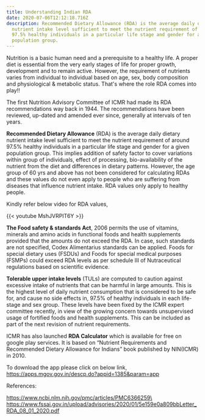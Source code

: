 ```yaml
---
title: Understanding Indian RDA
date: 2020-07-06T12:12:18.716Z
description: Recommended Dietary Allowance (RDA) is the average daily dietary
  nutrient intake level sufficient to meet the nutrient requirement of around
  97.5% healthy individuals in a particular life stage and gender for a given
  population group.
---
```

Nutrition is a basic human need and a prerequisite to a healthy life. A proper diet is essential from the very early stages of life for proper growth, development and to remain active. However, the requirement of nutrients varies from individual to individual based on age, sex, body composition and physiological & metabolic status. That's where the role RDA comes into play!!

The first Nutrition Advisory Committee of ICMR had made its RDA recommendations way back in 1944. The recommendations have been reviewed, up-dated and amended ever since, generally at intervals of ten years.

**Recommended Dietary Allowance** (RDA) is the average daily dietary nutrient intake level sufficient to meet the nutrient requirement of around 97.5% healthy individuals in a particular life stage and gender for a given population group. This implies addition of safety factor to cover variations within group of individuals, effect of processing, bio-availability of the nutrient from the diet and differences in dietary patterns. However, the age group of 60 yrs and above has not been considered for calculating RDAs and these values do not even apply to people who are suffering from diseases that influence nutrient intake. RDA values only apply to healthy people.

Kindly refer below video for RDA values,

{{< youtube MshJVRPIT6Y >}} 

**The Food safety & standards Act**, 2006 permits the use of vitamins, minerals and amino acids in functional foods and health supplements provided that the amounts do not exceed the RDA. In case, such standards are not specified, Codex Alimentarius standards can be applied. Foods for special dietary uses (FSDUs) and Foods for special medical purposes (FSMPs) could exceed RDA levels as per schedule III of Nutraceutical regulations based on scientific evidence.

**Tolerable upper intake levels** (TULs) are computed to caution against excessive intake of nutrients that can be harmful in large amounts. This is the highest level of daily nutrient consumption that is considered to be safe for, and cause no side effects in, 97.5% of healthy individuals in each life-stage and sex group. These levels have been fixed by the ICMR expert committee recently, in view of the growing concern towards unsupervised usage of fortified foods and health supplements. This can be included as part of the next revision of nutrient requirements. 

ICMR has also launched **RDA Calculator** which is available for free on google play services. It is  based on “Nutrient Requirements and Recommended Dietary Allowance for Indians” book published by NIN(ICMR) in 2010.

To download the app please click on below link, https://apps.mgov.gov.in/descp.do?appid=1385&param=app

References:  

https://www.ncbi.nlm.nih.gov/pmc/articles/PMC6366259\
https://www.fssai.gov.in/upload/advisories/2020/01/5e159e0a809bbLetter_RDA_08_01_2020.pdf
